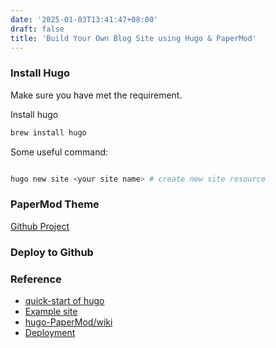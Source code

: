 ```yaml
---
date: '2025-01-03T13:41:47+08:00'
draft: false
title: 'Build Your Own Blog Site using Hugo & PaperMod'
---
```


### Install Hugo

Make sure you have met the requirement.

Install hugo

```sh
brew install hugo
```

Some useful command:

```sh

hugo new site <your site name> # create new site resource

```

### PaperMod Theme

[Github Project](https://github.com/adityatelange/hugo-PaperMod)

### Deploy to Github



### Reference

- [quick-start of hugo](https://gohugo.io/getting-started/quick-start/)
- [Example site](https://adityatelange.github.io/hugo-PaperMod/)
- [hugo-PaperMod/wiki](https://github.com/adityatelange/hugo-PaperMod/wiki)
- [Deployment](https://gohugo.io/hosting-and-deployment/hosting-on-github/)
